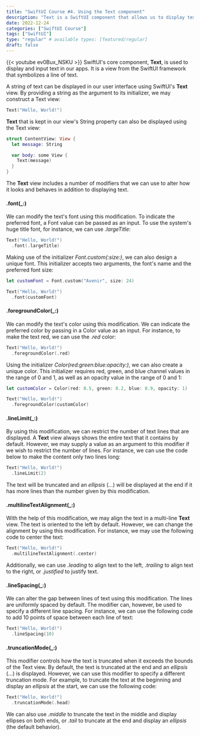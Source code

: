 ```yaml
---
title: "SwiftUI Course #4. Using the Text component"
description: "Text is a SwiftUI component that allows us to display text on the screen. The different modifiers that we can apply to this component allow us to greatly customize it."
date: 2022-12-24
categories: ["SwiftUI Course"]
tags: ["SwiftUI"]
type: "regular" # available types: [featured/regular]
draft: false
---
```

{{< youtube ev0Bux_NSKU >}}
SwiftUI's core component, **Text**, is used to display and input text in our apps. It is a view from the SwiftUI framework that symbolizes a line of text.

A string of text can be displayed in our user interface using SwiftUI's **Text** view. By providing a string as the argument to its initializer, we may construct a Text view:

```swift
Text("Hello, World!")
```
**Text** that is kept in our view's String property can also be displayed using the Text view:

```swift
struct ContentView: View {
  let message: String

  var body: some View {
    Text(message)
  }
}
```
The **Text** view includes a number of modifiers that we can use to alter how it looks and behaves in addition to displaying text.
#### .font(_:)
We can modify the text's font using this modification. To indicate the preferred font, a Font value can be passed as an input. To use the system's huge title font, for instance, we can use *.largeTitle*:

```swift
Text("Hello, World!")
  .font(.largeTitle)
```
Making use of the initializer *Font.custom(:size:)*, we can also design a unique font. This initializer accepts two arguments, the font's name and the preferred font size:

```swift
let customFont = Font.custom("Avenir", size: 24)

Text("Hello, World!")
  .font(customFont)
```
#### .foregroundColor(_:)

We can modify the text's color using this modification. We can indicate the preferred color by passing in a Color value as an input. For instance, to make the text red, we can use the *.red* color:

```swift
Text("Hello, World!")
  .foregroundColor(.red)
```

Using the initializer *Color(red:green:blue:opacity:)*, we can also create a unique color. This initializer requires red, green, and blue channel values in the range of 0 and 1, as well as an opacity value in the range of 0 and 1:

```swift
let customColor = Color(red: 0.5, green: 0.2, blue: 0.9, opacity: 1)

Text("Hello, World!")
  .foregroundColor(customColor)
```
#### .lineLimit(_:)

By using this modification, we can restrict the number of text lines that are displayed. A **Text** view always shows the entire text that it contains by default. However, we may supply a value as an argument to this modifier if we wish to restrict the number of lines. For instance, we can use the code below to make the content only two lines long:

```swift
Text("Hello, World!")
  .lineLimit(2)
```

The text will be truncated and an *ellipsis* (...) will be displayed at the end if it has more lines than the number given by this modification.
#### .multilineTextAlignment(_:)

With the help of this modification, we may align the text in a multi-line **Text** view. The text is oriented to the left by default. However, we can change the alignment by using this modification. For instance, we may use the following code to center the text:

```swift
Text("Hello, World!")
  .multilineTextAlignment(.center)
```

Additionally, we can use *.leading* to align text to the left, *.trailing* to align text to the right, or *.justified* to justify text.

#### .lineSpacing(_:)

We can alter the gap between lines of text using this modification. The lines are uniformly spaced by default. The modifier can, however, be used to specify a different line spacing. For instance, we can use the following code to add 10 points of space between each line of text:

```swift
Text("Hello, World!")
  .lineSpacing(10)
```

#### .truncationMode(_:)
This modifier controls how the text is truncated when it exceeds the bounds of the Text view. By default, the text is truncated at the end and an *ellipsis* (...) is displayed. However, we can use this modifier to specify a different truncation mode. For example, to truncate the text at the beginning and display an *ellipsis* at the start, we can use the following code:

```swift
Text("Hello, World!")
  .truncationMode(.head)
```

We can also use *.middle* to truncate the text in the middle and display ellipses on both ends, or *.tail* to truncate at the end and display an *ellipsis* (the default behavior).
